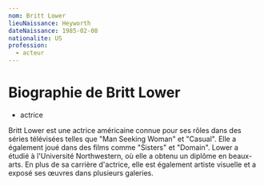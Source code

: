 ```yaml
---
nom: Britt Lower
lieuNaissance: Heyworth
dateNaissance: 1985-02-08
nationalite: US
profession:
  - acteur
---
```


# Biographie de Britt Lower

- actrice

Britt Lower est une actrice américaine connue pour ses rôles dans des séries télévisées telles que "Man Seeking Woman" et "Casual". Elle a également joué dans des films comme "Sisters" et "Domain". Lower a étudié à l'Université Northwestern, où elle a obtenu un diplôme en beaux-arts. En plus de sa carrière d'actrice, elle est également artiste visuelle et a exposé ses œuvres dans plusieurs galeries.

